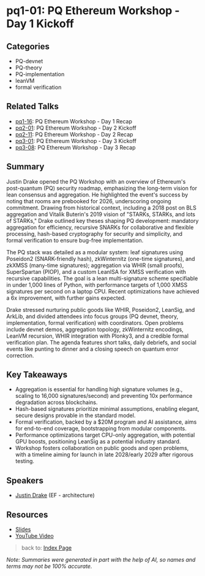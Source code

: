 # pq1-01: PQ Ethereum Workshop - Day 1 Kickoff

## Categories
- PQ-devnet
- PQ-theory
- PQ-implementation
- leanVM
- formal verification

## Related Talks
- [pq1-16](pq1-16.md): PQ Ethereum Workshop - Day 1 Recap
- [pq2-01](pq2-01.md): PQ Ethereum Workshop - Day 2 Kickoff
- [pq2-11](pq2-11.md): PQ Ethereum Workshop - Day 2 Recap
- [pq3-01](pq3-01.md): PQ Ethereum Workshop - Day 3 Kickoff
- [pq3-08](pq3-08.md): PQ Ethereum Workshop - Day 3 Recap

## Summary
Justin Drake opened the PQ Workshop with an overview of Ethereum's post-quantum (PQ) security roadmap, emphasizing the long-term vision for lean consensus and aggregation. He highlighted the event's success by noting that rooms are prebooked for 2026, underscoring ongoing commitment. Drawing from historical context, including a 2018 post on BLS aggregation and Vitalik Buterin's 2019 vision of "STARKs, STARKs, and lots of STARKs," Drake outlined key theses shaping PQ development: mandatory aggregation for efficiency, recursive SNARKs for collaborative and flexible processing, hash-based cryptography for security and simplicity, and formal verification to ensure bug-free implementation.

The PQ stack was detailed as a modular system: leaf signatures using Poseidon2 (SNARK-friendly hash), zkWinternitz (one-time signatures), and zkXMSS (many-time signatures); aggregation via WHIR (small proofs), SuperSpartan (PIOP), and a custom LeanISA for XMSS verification with recursive capabilities. The goal is a lean multi-signature scheme specifiable in under 1,000 lines of Python, with performance targets of 1,000 XMSS signatures per second on a laptop CPU. Recent optimizations have achieved a 6x improvement, with further gains expected.

Drake stressed nurturing public goods like WHIR, Poseidon2, LeanSig, and ArkLib, and divided attendees into focus groups (PQ devnet, theory, implementation, formal verification) with coordinators. Open problems include devnet demos, aggregation topology, zkWinternitz encodings, LeanVM recursion, WHIR integration with Plonky3, and a credible formal verification plan. The agenda features short talks, daily debriefs, and social events like punting to dinner and a closing speech on quantum error correction.

## Key Takeaways
- Aggregation is essential for handling high signature volumes (e.g., scaling to 16,000 signatures/second) and preventing 10x performance degradation across blockchains.
- Hash-based signatures prioritize minimal assumptions, enabling elegant, secure designs provable in the standard model.
- Formal verification, backed by a $20M program and AI assistance, aims for end-to-end coverage, bootstrapping from modular components.
- Performance optimizations target CPU-only aggregation, with potential GPU boosts, positioning LeanSig as a potential industry standard.
- Workshop fosters collaboration on public goods and open problems, with a timeline aiming for launch in late 2028/early 2029 after rigorous testing.

## Speakers
- [Justin Drake](https://x.com/drakefjustin) (EF - architecture)

## Resources
- [Slides](https://docs.google.com/presentation/d/1R0hxJfpROEHdWETbEZzxZHssexpyKTTltY0ZC2aNNpU/edit?usp=drive_link)
- [YouTube Video](https://youtu.be/g-PDKIAqw-A)

> back to: [Index Page](index.md)

*Note: Summaries were generated in part with the help of AI, so names and terms may not be 100% accurate.*
